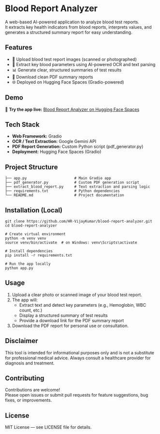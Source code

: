 # Blood Report Analyzer

A web-based AI-powered application to analyze blood test reports.  
It extracts key health indicators from blood reports, interprets values, and generates a structured summary report for easy understanding.

## Features

- 📸 Upload blood test report images (scanned or photographed)
- 🧬 Extract key blood parameters using AI-powered OCR and text parsing
- 📊 Generate clear, structured summaries of test results
- 📄 Download clean PDF summary reports
- 🌐 Deployed on Hugging Face Spaces (Gradio-powered)

## Demo

🚀 **Try the app live:** [Blood Report Analyzer on Hugging Face Spaces](https://huggingface.co/spaces/vijaykumar1372/blood_report_analyser)

## Tech Stack

- **Web Framework:** Gradio  
- **OCR / Text Extraction:** Google Gemini API  
- **PDF Report Generation:** Custom Python script (pdf_generator.py)  
- **Deployment:** Hugging Face Spaces (Gradio)

## Project Structure

```
├── app.py                      # Main Gradio app
├── pdf_generator.py            # Custom PDF generation script
├── extract_blood_report.py     # Text extraction and parsing logic
├── requirements.txt            # Python dependencies
└── README.md                   # Project documentation
```

## Installation (Local)

```
git clone https://github.com/HR-VijayKumar/blood-report-analyzer.git
cd blood-report-analyzer

# Create virtual environment
python -m venv venv
source venv/bin/activate  # on Windows: venv\Scripts\activate

# Install dependencies
pip install -r requirements.txt

# Run the app locally
python app.py
```

## Usage

1. Upload a clear photo or scanned image of your blood test report.
2. The app will:
   - Extract text and detect key parameters (e.g., Hemoglobin, WBC count, etc.)
   - Display a structured summary of test results
   - Provide a download link for the PDF summary report
3. Download the PDF report for personal use or consultation.

## Disclaimer

This tool is intended for informational purposes only and is not a substitute for professional medical advice. Always consult a healthcare provider for diagnosis and treatment.

## Contributing

Contributions are welcome!  
Please open issues or submit pull requests for feature suggestions, bug fixes, or improvements.

## License

MIT License — see LICENSE file for details.
